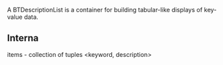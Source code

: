 A BTDescriptionList is a container for building tabular-like displays of key-value data.

## Interna
items
	- collection of tuples <keyword, description>